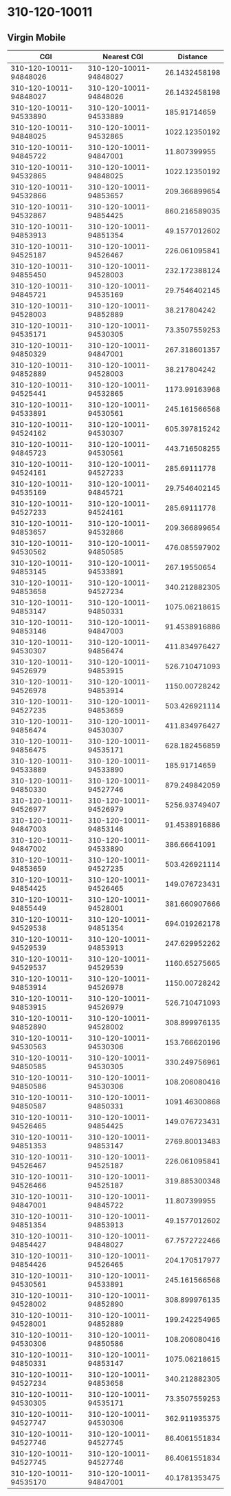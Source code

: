 # 310-120-10011
## Virgin Mobile


| CGI | Nearest CGI | Distance |
|-----|-------------|----------|
| 310-120-10011-94848026 | 310-120-10011-94848027 | 26.1432458198 |
| 310-120-10011-94848027 | 310-120-10011-94848026 | 26.1432458198 |
| 310-120-10011-94533890 | 310-120-10011-94533889 | 185.91714659 |
| 310-120-10011-94848025 | 310-120-10011-94532865 | 1022.12350192 |
| 310-120-10011-94845722 | 310-120-10011-94847001 | 11.807399955 |
| 310-120-10011-94532865 | 310-120-10011-94848025 | 1022.12350192 |
| 310-120-10011-94532866 | 310-120-10011-94853657 | 209.366899654 |
| 310-120-10011-94532867 | 310-120-10011-94854425 | 860.216589035 |
| 310-120-10011-94853913 | 310-120-10011-94851354 | 49.1577012602 |
| 310-120-10011-94525187 | 310-120-10011-94526467 | 226.061095841 |
| 310-120-10011-94855450 | 310-120-10011-94528003 | 232.172388124 |
| 310-120-10011-94845721 | 310-120-10011-94535169 | 29.7546402145 |
| 310-120-10011-94528003 | 310-120-10011-94852889 | 38.217804242 |
| 310-120-10011-94535171 | 310-120-10011-94530305 | 73.3507559253 |
| 310-120-10011-94850329 | 310-120-10011-94847001 | 267.318601357 |
| 310-120-10011-94852889 | 310-120-10011-94528003 | 38.217804242 |
| 310-120-10011-94525441 | 310-120-10011-94532865 | 1173.99163968 |
| 310-120-10011-94533891 | 310-120-10011-94530561 | 245.161566568 |
| 310-120-10011-94524162 | 310-120-10011-94530307 | 605.397815242 |
| 310-120-10011-94845723 | 310-120-10011-94530561 | 443.716508255 |
| 310-120-10011-94524161 | 310-120-10011-94527233 | 285.69111778 |
| 310-120-10011-94535169 | 310-120-10011-94845721 | 29.7546402145 |
| 310-120-10011-94527233 | 310-120-10011-94524161 | 285.69111778 |
| 310-120-10011-94853657 | 310-120-10011-94532866 | 209.366899654 |
| 310-120-10011-94530562 | 310-120-10011-94850585 | 476.085597902 |
| 310-120-10011-94853145 | 310-120-10011-94533891 | 267.19550654 |
| 310-120-10011-94853658 | 310-120-10011-94527234 | 340.212882305 |
| 310-120-10011-94853147 | 310-120-10011-94850331 | 1075.06218615 |
| 310-120-10011-94853146 | 310-120-10011-94847003 | 91.4538916886 |
| 310-120-10011-94530307 | 310-120-10011-94856474 | 411.834976427 |
| 310-120-10011-94526979 | 310-120-10011-94853915 | 526.710471093 |
| 310-120-10011-94526978 | 310-120-10011-94853914 | 1150.00728242 |
| 310-120-10011-94527235 | 310-120-10011-94853659 | 503.426921114 |
| 310-120-10011-94856474 | 310-120-10011-94530307 | 411.834976427 |
| 310-120-10011-94856475 | 310-120-10011-94535171 | 628.182456859 |
| 310-120-10011-94533889 | 310-120-10011-94533890 | 185.91714659 |
| 310-120-10011-94850330 | 310-120-10011-94527746 | 879.249842059 |
| 310-120-10011-94526977 | 310-120-10011-94526979 | 5256.93749407 |
| 310-120-10011-94847003 | 310-120-10011-94853146 | 91.4538916886 |
| 310-120-10011-94847002 | 310-120-10011-94533890 | 386.66641091 |
| 310-120-10011-94853659 | 310-120-10011-94527235 | 503.426921114 |
| 310-120-10011-94854425 | 310-120-10011-94526465 | 149.076723431 |
| 310-120-10011-94855449 | 310-120-10011-94528001 | 381.660907666 |
| 310-120-10011-94529538 | 310-120-10011-94851354 | 694.019262178 |
| 310-120-10011-94529539 | 310-120-10011-94853913 | 247.629952262 |
| 310-120-10011-94529537 | 310-120-10011-94529539 | 1160.65275665 |
| 310-120-10011-94853914 | 310-120-10011-94526978 | 1150.00728242 |
| 310-120-10011-94853915 | 310-120-10011-94526979 | 526.710471093 |
| 310-120-10011-94852890 | 310-120-10011-94528002 | 308.899976135 |
| 310-120-10011-94530563 | 310-120-10011-94530306 | 153.766620196 |
| 310-120-10011-94850585 | 310-120-10011-94530305 | 330.249756961 |
| 310-120-10011-94850586 | 310-120-10011-94530306 | 108.206080416 |
| 310-120-10011-94850587 | 310-120-10011-94850331 | 1091.46300868 |
| 310-120-10011-94526465 | 310-120-10011-94854425 | 149.076723431 |
| 310-120-10011-94851353 | 310-120-10011-94853147 | 2769.80013483 |
| 310-120-10011-94526467 | 310-120-10011-94525187 | 226.061095841 |
| 310-120-10011-94526466 | 310-120-10011-94525187 | 319.885300348 |
| 310-120-10011-94847001 | 310-120-10011-94845722 | 11.807399955 |
| 310-120-10011-94851354 | 310-120-10011-94853913 | 49.1577012602 |
| 310-120-10011-94854427 | 310-120-10011-94848027 | 67.7572722466 |
| 310-120-10011-94854426 | 310-120-10011-94526465 | 204.170517977 |
| 310-120-10011-94530561 | 310-120-10011-94533891 | 245.161566568 |
| 310-120-10011-94528002 | 310-120-10011-94852890 | 308.899976135 |
| 310-120-10011-94528001 | 310-120-10011-94852889 | 199.242254965 |
| 310-120-10011-94530306 | 310-120-10011-94850586 | 108.206080416 |
| 310-120-10011-94850331 | 310-120-10011-94853147 | 1075.06218615 |
| 310-120-10011-94527234 | 310-120-10011-94853658 | 340.212882305 |
| 310-120-10011-94530305 | 310-120-10011-94535171 | 73.3507559253 |
| 310-120-10011-94527747 | 310-120-10011-94530306 | 362.911935375 |
| 310-120-10011-94527746 | 310-120-10011-94527745 | 86.4061551834 |
| 310-120-10011-94527745 | 310-120-10011-94527746 | 86.4061551834 |
| 310-120-10011-94535170 | 310-120-10011-94847001 | 40.1781353475 |
